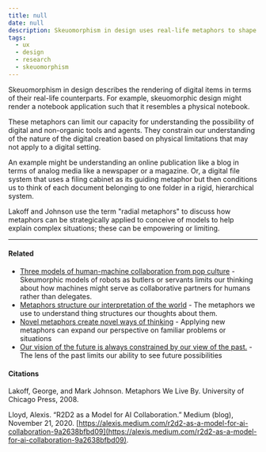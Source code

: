 ```yaml
---
title: null
date: null
description: Skeuomorphism in design uses real-life metaphors to shape digital tools, but this can limit how we understand and innovate with digital technology beyond physical constraints.
tags:
  - ux
  - design
  - research
  - skeuomorphism
---
```


Skeuomorphism in design describes the rendering of digital items in terms of their real-life counterparts. For example, skeuomorphic design might render a notebook application such that it resembles a physical notebook.

These metaphors can limit our capacity for understanding the possibility of digital and non-organic tools and agents. They constrain our understanding of the nature of the digital creation based on physical limitations that may not apply to a digital setting.

An example might be understanding an online publication like a blog in terms of analog media like a newspaper or a magazine. Or, a digital file system that uses a filing cabinet as its guiding metaphor but then conditions us to think of each document belonging to one folder in a rigid, hierarchical system.

Lakoff and Johnson use the term "radial metaphors" to discuss how metaphors can be strategically applied to conceive of models to help explain complex situations; these can be empowering or limiting.

---

#### Related

-   [Three models of human-machine collaboration from pop culture](https://publish.obsidian.md/mobydiction/notes/Three+models+of+human-machine+collaboration+from+pop+culture) - Skeumorphic models of robots as butlers or servants limits our thinking about how machines might serve as collaborative partners for humans rather than delegates.
-   [Metaphors structure our interpretation of the world](https://publish.obsidian.md/mobydiction/notes/Metaphors+structure+our+interpretation+of+the+world) - The metaphors we use to understand thing structures our thoughts about them.
-   [Novel metaphors create novel ways of thinking](https://publish.obsidian.md/mobydiction/notes/Novel+metaphors+create+novel+ways+of+thinking) \- Applying new metaphors can expand our perspective on familiar problems or situations
-   [Our vision of the future is always constrained by our view of the past.](https://publish.obsidian.md/mobydiction/notes/Our+vision+of+the+future+is+always+constrained+by+our+view+of+the+past.) \- The lens of the past limits our ability to see future possibilities

#### Citations

Lakoff, George, and Mark Johnson. Metaphors We Live By. University of Chicago Press, 2008.

Lloyd, Alexis. “R2D2 as a Model for AI Collaboration.” Medium (blog), November 21, 2020. [https://alexis.medium.com/r2d2-as-a-model-for-ai-collaboration-9a2638bfbd09](https://alexis.medium.com/r2d2-as-a-model-for-ai-collaboration-9a2638bfbd09).
